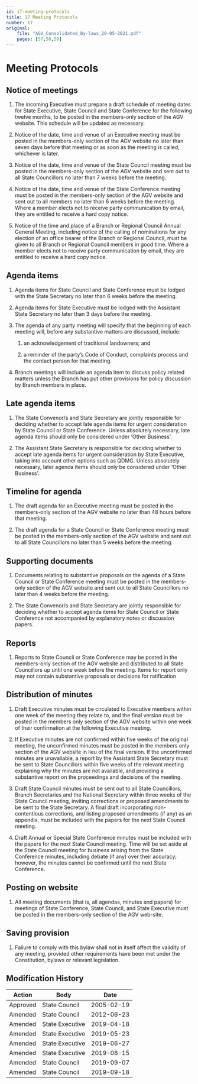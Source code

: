 ```yaml
---
id: 17-meeting-protocols
title: 17 Meeting Protocols
number: 17
original:
    file: "AGV_Consolidated_By-laws_20-05-2021.pdf"
    pages: [57,58,59]
---
```

# Meeting Protocols

## Notice of meetings

1.  The incoming Executive must prepare a draft schedule of meeting
    dates for State Executive, State Council and State Conference for
    the following twelve months, to be posted in the members-only
    section of the AGV website. This schedule will be updated as
    necessary.

2.  Notice of the date, time and venue of an Executive meeting must be
    posted in the members-only section of the AGV website no later than
    seven days before that meeting or as soon as the meeting is called,
    whichever is later.

3.  Notice of the date, time and venue of the State Council meeting must
    be posted in the members-only section of the AGV website and sent
    out to all State Councillors no later than 7 weeks before the
    meeting.

4.  Notice of the date, time and venue of the State Conference meeting
    must be posted in the members-only section of the AGV website and
    sent out to all members no later than 6 weeks before the meeting.
    Where a member elects not to receive party communication by email,
    they are entitled to receive a hard copy notice.

5.  Notice of the time and place of a Branch or Regional Council Annual
    General Meeting, including notice of the calling of nominations for
    any election of an office bearer of the Branch or Regional Council,
    must be given to all Branch or Regional Council members in good
    time. Where a member elects not to receive party communication by
    email, they are entitled to receive a hard copy notice.

## Agenda items

1.  Agenda items for State Council and State Conference must be lodged
    with the State Secretary no later than 6 weeks before the meeting.

2.  Agenda items for State Executive must be lodged with the Assistant
    State Secretary no later than 3 days before the meeting.

3.  The agenda of any party meeting will specify that the beginning of
    each meeting will, before any substantive matters are discussed,
    include:

    1.  an acknowledgement of traditional landowners; and

    2.  a reminder of the party’s Code of Conduct, complaints process
        and the contact person for that meeting.

4.  Branch meetings will include an agenda item to discuss policy
    related matters unless the Branch has put other provisions for
    policy discussion by Branch members in place.

## Late agenda items

1.  The State Convenor/s and State Secretary are jointly responsible for
    deciding whether to accept late agenda items for urgent
    consideration by State Council or State Conference. Unless
    absolutely necessary, late agenda items should only be considered
    under ‘Other Business’.

2.  The Assistant State Secretary is responsible for deciding whether to
    accept late agenda items for urgent consideration by State
    Executive, taking into account other options such as QDMG. Unless
    absolutely necessary, later agenda items should only be considered
    under ‘Other Business’.

## Timeline for agenda

1.  The draft agenda for an Executive meeting must be posted in the
    members-only section of the AGV website no later than 48 hours
    before that meeting.

2.  The draft agenda for a State Council or State Conference meeting
    must be posted in the members-only section of the AGV website and
    sent out to all State Councillors no later than 5 weeks before the
    meeting.

## Supporting documents

1.  Documents relating to substantive proposals on the agenda of a State
    Council or State Conference meeting must be posted in the
    members-only section of the AGV website and sent out to all State
    Councillors no later than 4 weeks before the meeting.

2.  The State Convenor/s and State Secretary are jointly responsible for
    deciding whether to accept agenda items for State Council or State
    Conference not accompanied by explanatory notes or discussion
    papers.

## Reports

1.  Reports to State Council or State Conference may be posted in the
    members-only section of the AGV website and distributed to all State
    Councillors up until one week before the meeting. Items for report
    only may not contain substantive proposals or decisions for
    ratification

## Distribution of minutes

1.  Draft Executive minutes must be circulated to Executive members
    within one week of the meeting they relate to, and the final version
    must be posted in the members only section of the AGV website within
    one week of their confirmation at the following Executive meeting.

2.  If Executive minutes are not confirmed within five weeks of the
    original meeting, the unconfirmed minutes must be posted in the
    members only section of the AGV website in lieu of the final
    version. If the unconfirmed minutes are unavailable, a report by the
    Assistant State Secretary must be sent to State Councillors within
    five weeks of the relevant meeting explaining why the minutes are
    not available, and providing a substantive report on the proceedings
    and decisions of the meeting.

3.  Draft State Council minutes must be sent out to all State
    Councillors, Branch Secretaries and the National Secretary within
    three weeks of the State Council meeting, inviting corrections or
    proposed amendments to be sent to the State Secretary. A final draft
    incorporating non-contentious corrections, and listing proposed
    amendments (if any) as an appendix, must be included with the papers
    for the next State Council meeting.

4.  Draft Annual or Special State Conference minutes must be included
    with the papers for the next State Council meeting. Time will be set
    aside at the State Council meeting for business arising from the
    State Conference minutes, including debate (if any) over their
    accuracy; however, the minutes cannot be confirmed until the next
    State Conference.

## Posting on website

1.  All meeting documents (that is, all agendas, minutes and papers) for
    meetings of State Conference, State Council, and State Executive
    must be posted in the members-only section of the AGV web-site.

## Saving provision

1.  Failure to comply with this bylaw shall not in itself affect the
    validity of any meeting, provided other requirements have been met
    under the Constitution, bylaws or relevant legislation.



## Modification History

<table>
<colgroup>
<col style={{width: "31%"}} />
<col style={{width: "39%"}} />
<col style={{width: "29%"}} />
</colgroup>
<thead>
<tr className="header">
<th><strong>Action</strong></th>
<th><strong>Body</strong></th>
<th><strong>Date</strong></th>
</tr>
</thead>
<tbody>
<tr className="odd">
<td>Approved</td>
<td>State Council</td>
<td>2005-02-19</td>
</tr>
<tr className="even">
<td>Amended</td>
<td>State Council</td>
<td>2012-06-23</td>
</tr>
<tr className="odd">
<td>Amended</td>
<td>State Executive</td>
<td>2019-04-18</td>
</tr>
<tr className="even">
<td>Amended</td>
<td>State Executive</td>
<td>2019-05-23</td>
</tr>
<tr className="odd">
<td>Amended</td>
<td>State Executive</td>
<td>2019-06-27</td>
</tr>
<tr className="even">
<td>Amended</td>
<td>State Executive</td>
<td>2019-08-15</td>
</tr>
<tr className="odd">
<td>Amended</td>
<td>State Council</td>
<td>2019-09-07</td>
</tr>
<tr className="even">
<td>Amended</td>
<td>State Council</td>
<td>2019-09-18</td>
</tr>
</tbody>
</table>
